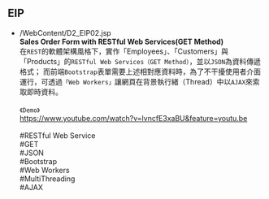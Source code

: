 ## EIP

* /WebContent/D2_EIP02.jsp
  <br>
  **Sales Order Form with RESTful Web Services(GET Method)**
  <br>
  在`REST`的軟體架構風格下，實作「Employees」、「Customers」與「Products」的`RESTful Web Services（GET Method）`，並以`JSON`為資料傳遞格式；
  而前端`Bootstrap`表單需要上述相對應資料時，為了不干擾使用者介面運行，可透過`「Web Workers」`讓網頁在背景執行緒（Thread）中以`AJAX`來索取即時資料。
  <br>
  <br>
  `《Demo》`
  <br>
  https://www.youtube.com/watch?v=lvncfE3xaBU&feature=youtu.be
  <br>
  <br>
  #RESTful Web Service<br>#GET<br>#JSON<br>#Bootstrap<br>#Web Workers<br>#MultiThreading<br>#AJAX
